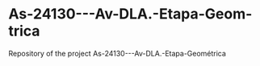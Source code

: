 # As-24130---Av-DLA.-Etapa-Geom-trica
Repository of the project As-24130---Av-DLA.-Etapa-Geométrica
